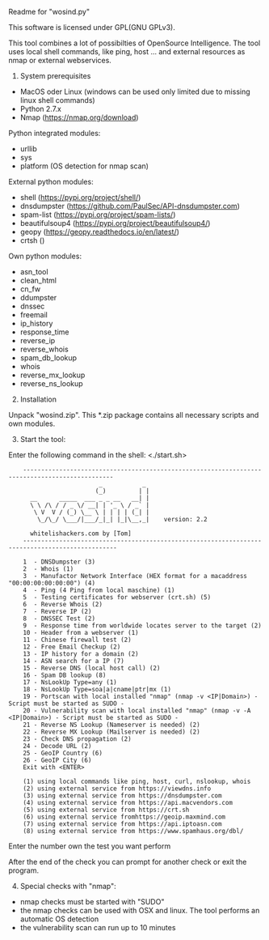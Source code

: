 Readme for "wosind.py"

This software is licensed under GPL(GNU GPLv3).

This tool combines a lot of possibilties of OpenSource Intelligence.
The tool uses local shell commands, like ping, host ... and external resources as nmap
or external webservices.


1. System prerequisites
 
 - MacOS oder Linux (windows can be used only limited due to missing linux shell commands)
 - Python 2.7.x
 - Nmap (https://nmap.org/download)
 
 Python integrated modules:
 
 - urllib
 - sys
 - platform (OS detection for nmap scan)

 External python modules:
 
 - shell (https://pypi.org/project/shell/)
 - dnsdumpster (https://github.com/PaulSec/API-dnsdumpster.com)
 - spam-list (https://pypi.org/project/spam-lists/)
 - beautifulsoup4 (https://pypi.org/project/beautifulsoup4/)
 - geopy (https://geopy.readthedocs.io/en/latest/)
 - crtsh ()
 
 Own python modules:
 
 - asn_tool
 - clean_html
 - cn_fw
 - ddumpster
 - dnssec
 - freemail
 - ip_history
 - response_time
 - reverse_ip
 - reverse_whois
 - spam_db_lookup
 - whois
 - reverse_mx_lookup
 - reverse_ns_lookup
 
2. Installation
 
 Unpack "wosind.zip". 
 This *.zip package contains all necessary scripts and own modules.
 
3. Start the tool:
 
 Enter the following command in the shell:
 	<./start.sh>
 	
 
        -----------------------------------------------------------------------------------------------
                             _           _
                            (_)         | |
          __      _____  ___ _ _ __   __| |
          \ \ /\ / / _ \/ __| | '_ \ / _` |
           \ V  V / (_) \__ \ | | | | (_| |
            \_/\_/ \___/|___/_|_| |_|\__,_|    version: 2.2

          whitelishackers.com by [Tom]
        ------------------------------------------------------------------------------------------------

        1  - DNSDumpster (3)
        2  - Whois (1)
        3  - Manufactor Network Interface (HEX format for a macaddress "00:00:00:00:00:00") (4)
        4  - Ping (4 Ping from local maschine) (1)
        5  - Testing certificates for webserver (crt.sh) (5)
        6  - Reverse Whois (2)
        7  - Reverse IP (2)
        8  - DNSSEC Test (2)
        9  - Response time from worldwide locates server to the target (2)
        10 - Header from a webserver (1)
        11 - Chinese firewall test (2)
        12 - Free Email Checkup (2)
        13 - IP history for a domain (2)
        14 - ASN search for a IP (7)
        15 - Reverse DNS (local host call) (2)
        16 - Spam DB lookup (8)
        17 - NsLookUp Type=any (1)
        18 - NsLookUp Type=soa|a|cname|ptr|mx (1)
        19 - Portscan with local installed "nmap" (nmap -v <IP|Domain>) - Script must be started as SUDO -
        20 - Vulnerability scan with local installed "nmap" (nmap -v -A <IP|Domain>) - Script must be started as SUDO -
        21 - Reverse NS Lookup (Nameserver is needed) (2)
        22 - Reverse MX Lookup (Mailserver is needed) (2)
        23 - Check DNS propagation (2)
        24 - Decode URL (2)
        25 - GeoIP Country (6)
        26 - GeoIP City (6)
        Exit with <ENTER>

        (1) using local commands like ping, host, curl, nslookup, whois
        (2) using external service from https://viewdns.info
        (3) using external service from https://dnsdumpster.com
        (4) using external service from https://api.macvendors.com
        (5) using external service from https://crt.sh
        (6) using external service fromhttps://geoip.maxmind.com
        (7) using external service from https://api.iptoasn.com
        (8) using external service from https://www.spamhaus.org/dbl/  
        
Enter the number own the test you want perform        
        
After the end of the check you can prompt for another check or exit the program.

4. Special checks with "nmap":

  - nmap checks must be started with "SUDO"
  - the nmap checks can be used with OSX and linux. The tool performs
    an automatic OS detection
  - the vulnerability scan can run up to 10 minutes
  
